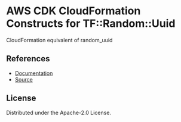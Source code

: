 # AWS CDK CloudFormation Constructs for TF::Random::Uuid

CloudFormation equivalent of random_uuid
## References
* [Documentation](https://github.com/iann0036/cfn-tf-custom-types/blob/docs/resources/random/TF-Random-Uuid/docs/README.md)
* [Source](https://github.com/iann0036/cfn-tf-custom-types.git)
## License

Distributed under the Apache-2.0 License.